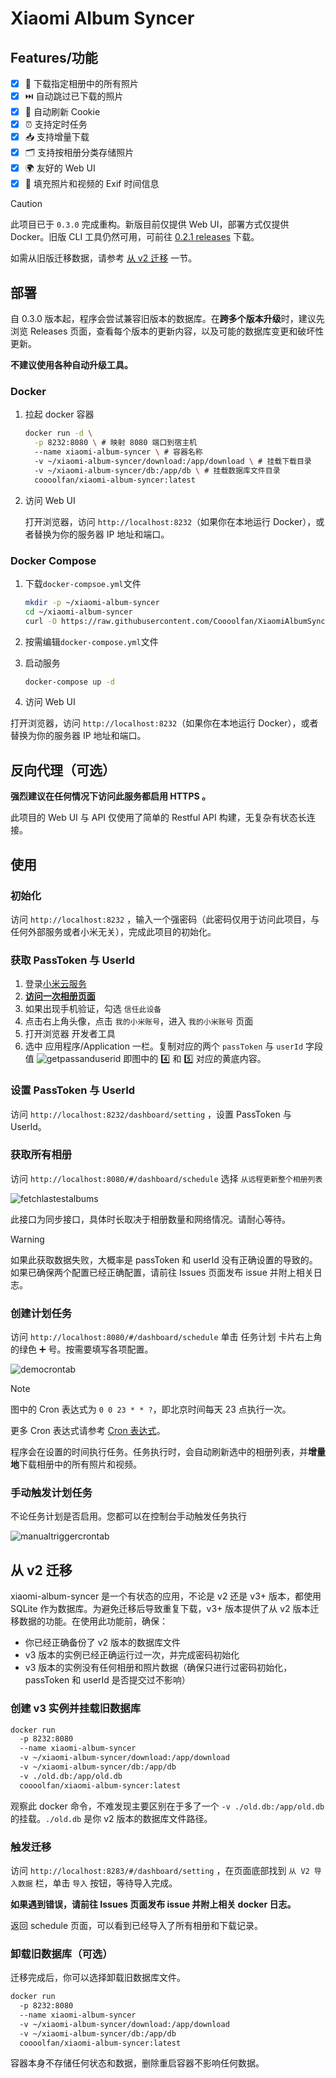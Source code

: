 # Xiaomi Album Syncer

## Features/功能

- [x] 📸 下载指定相册中的所有照片
- [x] ⏭️ 自动跳过已下载的照片
- [x] 🔄 自动刷新 Cookie
- [x] ⏰ 支持定时任务
- [x] 📥 支持增量下载
- [x] 🗂️ 支持按相册分类存储照片
- [x] 🌍 友好的 Web UI
- [x] 📅 填充照片和视频的 Exif 时间信息

> [!CAUTION] 
> 此项目已于 `0.3.0` 完成重构。新版目前仅提供 Web UI，部署方式仅提供 Docker。旧版 CLI 工具仍然可用，可前往 [0.2.1 releases](https://github.com/Coooolfan/XiaomiAlbumSyncer/releases/tag/0.2.1) 下载。
>
> 如需从旧版迁移数据，请参考 [从 v2 迁移](#从v2迁移) 一节。

## 部署

自 0.3.0 版本起，程序会尝试兼容旧版本的数据库。在**跨多个版本升级**时，建议先浏览 Releases 页面，查看每个版本的更新内容，以及可能的数据库变更和破坏性更新。

**不建议使用各种自动升级工具。**

### Docker

1. 拉起 docker 容器

    ```bash
    docker run -d \
      -p 8232:8080 \ # 映射 8080 端口到宿主机
      --name xiaomi-album-syncer \ # 容器名称
      -v ~/xiaomi-album-syncer/download:/app/download \ # 挂载下载目录
      -v ~/xiaomi-album-syncer/db:/app/db \ # 挂载数据库文件目录
      coooolfan/xiaomi-album-syncer:latest
    ```

2. 访问 Web UI

   打开浏览器，访问 `http://localhost:8232`（如果你在本地运行 Docker），或者替换为你的服务器 IP 地址和端口。

### Docker Compose

1. 下载`docker-compsoe.yml`文件
    ```bash
    mkdir -p ~/xiaomi-album-syncer
    cd ~/xiaomi-album-syncer
    curl -O https://raw.githubusercontent.com/Coooolfan/XiaomiAlbumSyncer/main/docker-compose.yml
    ```
2. 按需编辑`docker-compose.yml`文件

3. 启动服务
    ```bash
    docker-compose up -d
    ```
4. 访问 Web UI

  打开浏览器，访问 `http://localhost:8232`（如果你在本地运行 Docker），或者替换为你的服务器 IP 地址和端口。

## 反向代理（可选）

**强烈建议在任何情况下访问此服务都启用 HTTPS 。**

此项目的 Web UI 与 API 仅使用了简单的 Restful API 构建，无复杂有状态长连接。

## 使用

### 初始化

访问 `http://localhost:8232` ，输入一个强密码（此密码仅用于访问此项目，与任何外部服务或者小米无关），完成此项目的初始化。


### 获取 PassToken 与 UserId

1. 登录[小米云服务](https://i.mi.com/)
2. **[访问一次相册页面](https://i.mi.com/gallery/h5#/)**
3. 如果出现手机验证，勾选 `信任此设备`
4. 点击右上角头像，点击 `我的小米账号`，进入 `我的小米账号` 页面
5. 打开浏览器 开发者工具
6. 选中 应用程序/Application 一栏。复制对应的两个 `passToken` 与 `userId` 字段值
![getpassanduserid](static/copybydevtool.avif)
即图中的 4️⃣ 和 5️⃣ 对应的黄底内容。

### 设置 PassToken 与 UserId

访问 `http://localhost:8232/dashboard/setting` ，设置 PassToken 与 UserId。

### 获取所有相册

访问 `http://localhost:8080/#/dashboard/schedule` 选择 `从远程更新整个相册列表`

![fetchlastestalbums](static/fetchlastestalbums.avif)

此接口为同步接口，具体时长取决于相册数量和网络情况。请耐心等待。

> [!WARNING] 
> 如果此获取数据失败，大概率是 passToken 和 userId 没有正确设置的导致的。如果已确保两个配置已经正确配置，请前往 Issues 页面发布 issue 并附上相关日志。

### 创建计划任务

访问 `http://localhost:8080/#/dashboard/schedule` 单击 任务计划 卡片右上角的绿色 ➕ 号。按需要填写各项配置。

![democrontab](./static/democrontab.avif)

> [!NOTE]
> 图中的 Cron 表达式为 `0 0 23 * * ?`，即北京时间每天 23 点执行一次。
> 
> 更多 Cron 表达式请参考 [Cron 表达式](https://cron.qqe2.com/)。

程序会在设置的时间执行任务。任务执行时，会自动刷新选中的相册列表，并**增量地**下载相册中的所有照片和视频。

### 手动触发计划任务

不论任务计划是否启用。您都可以在控制台手动触发任务执行

![manualtriggercrontab](static/manualtriggercrontab.avif)

## 从 v2 迁移

<div id="从v2迁移"></div>

xiaomi-album-syncer 是一个有状态的应用，不论是 v2 还是 v3+ 版本，都使用 SQLite 作为数据库。为避免迁移后导致重复下载，v3+ 版本提供了从 v2 版本迁移数据的功能。在使用此功能前，确保：

- 你已经正确备份了 v2 版本的数据库文件
- v3 版本的实例已经正确运行过一次，并完成密码初始化
- v3 版本的实例没有任何相册和照片数据（确保只进行过密码初始化，passToken 和 userId 是否提交过不影响）

### 创建 v3 实例并挂载旧数据库

```bash
docker run 
  -p 8232:8080 
  --name xiaomi-album-syncer
  -v ~/xiaomi-album-syncer/download:/app/download 
  -v ~/xiaomi-album-syncer/db:/app/db 
  -v ./old.db:/app/old.db 
  coooolfan/xiaomi-album-syncer:latest
```

观察此 docker 命令，不难发现主要区别在于多了一个 `-v ./old.db:/app/old.db` 的挂载。`./old.db` 是你 v2 版本的数据库文件路径。

### 触发迁移

访问 `http://localhost:8283/#/dashboard/setting` ，在页面底部找到 `从 V2 导入数据` 栏，单击 `导入` 按钮，等待导入完成。

**如果遇到错误，请前往 Issues 页面发布 issue 并附上相关 docker 日志。**

返回 schedule 页面，可以看到已经导入了所有相册和下载记录。

### 卸载旧数据库（可选）

迁移完成后，你可以选择卸载旧数据库文件。

```bash
docker run 
  -p 8232:8080 
  --name xiaomi-album-syncer
  -v ~/xiaomi-album-syncer/download:/app/download 
  -v ~/xiaomi-album-syncer/db:/app/db 
  coooolfan/xiaomi-album-syncer:latest
```

容器本身不存储任何状态和数据，删除重启容器不影响任何数据。